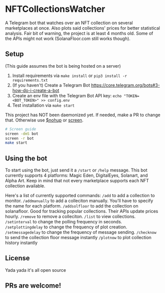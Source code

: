 # NFTCollectionsWatcher #

A Telegram bot that watches over an NFT collection on several marketplaces at once. Also plots said collections' prices for better statistical analysis.
Fair bit of warning, the project is at least 4 months old. Some of the APIs might not work (SolanaFloor.com still works though).

## Setup ##
(This guide assumes the bot is being hosted on a server)

1. Install requirements via `make install` or `pip3 install -r requirements.txt`
2. (If you haven't) Create a Telegram Bot https://core.telegram.org/bots#3-how-do-i-create-a-bot
3. Create an env file with the Telegram Bot API key: `echo "TOKEN=<BOT_TOKEN>" >> config.env`
4. Test installation via `make start`


This project has NOT been daemonized yet. If needed, make a PR to change that. Otherwise use [$nohup](https://stackoverflow.com/questions/2975624/how-to-run-a-python-script-in-the-background-even-after-i-logout-ssh) or [screen](https://linuxize.com/post/how-to-use-linux-screen/).

```sh
# Screen guide 
screen -dmS bot
screen -r bot
make start
```

## Using the bot ##
To start using the bot, just send it a `/start` or `/help` message.
This bot currently supports 4 platforms: Magic Eden, DigitalEyes, Solanart, and Alpha Art.
Keep in mind that not every marketplace supports each NFT collection available.

Here's a list of currently supported commands:
`/add` to add a collection to monitor.
`/addmanually` to add a colleciton manually. You'll have to specify the name for each platform.
`/addsolfloor` to add the collection on solanafloor. Good for tracking popular collections. Their APIs update prices hourly.
`/remove` to remove a colleciton.
`/list` to view collections.
`/setinterval` to change the polling frequency in seconds.
`/setplottingdelay` to change the frequency of plot creation.
`/setmessagedelay` to change the frequency of message sending.
`/checknow` to send the collection floor message instantly
`/plotnow` to plot collection history instantly

## License ##
Yada yada it's all open source

## PRs are welcome! ##